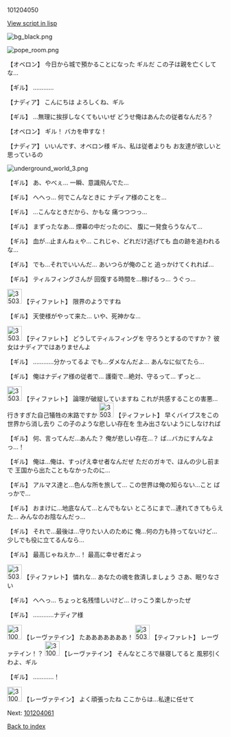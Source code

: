 101204050

[View script in lisp](../scripts/101204050.txt)

![bg_black.png](../images/backgrounds/bg_black.png)

![pope_room.png](../images/backgrounds/pope_room.png)

【オベロン】
今日から城で預かることになった
ギルだ
この子は親を亡くしてな…

【ギル】
…………

【ナディア】
こんにちは
よろしくね、ギル

【ギル】
…無理に挨拶しなくてもいいぜ
どうせ俺はあんたの従者なんだろ？

【オベロン】
ギル！
バカを申すな！

【ナディア】
いいんです、オベロン様
ギル、私は従者よりも
お友達が欲しいと思っているの

![underground_world_3.png](../images/backgrounds/underground_world_3.png)

【ギル】
あ、やべぇ…
一瞬、意識飛んでた…

【ギル】
へへっ…
何でこんなときに
ナディア様のことを…

【ギル】
…こんなときだから、かもな
痛つつつっ…

【ギル】
まずったなあ…
煙幕の中だったのに、
腹に一発食らうなんて…

【ギル】
血が…止まんねぇや…
これじゃ、どれだけ逃げても
血の跡を追われるな…

【ギル】
でも…それでいいんだ…
あいつらが俺のこと
追っかけてくれれば…

【ギル】
ティルフィングさんが
回復する時間を…稼げるっ…
うぐっ…

<img src="../images/units/3503211.png" alt="3503211.png" height="34"/>
【ティファレト】
限界のようですね

【ギル】
天使様がやって来た…
いや、死神かな…

<img src="../images/units/3503211.png" alt="3503211.png" height="34"/>
【ティファレト】
どうしてティルフィングを
守ろうとするのですか？
彼女はナディアではありませんよ

【ギル】
…………分かってるよ
でも…ダメなんだよ…
あんなに似てたら…

【ギル】
俺はナディア様の従者で…
護衛で…絶対、守るって…
ずっと…

<img src="../images/units/3503211.png" alt="3503211.png" height="34"/>
【ティファレト】
論理が破綻していますね
これが共感することの害悪…
行きすぎた自己犠牲の末路ですか

<img src="../images/units/3503211.png" alt="3503211.png" height="34"/>
【ティファレト】
早くバイブスをこの世界から消し去り
この子のような悲しい存在を
生み出さないようにしなければ

【ギル】
何、言ってんだ…あんた？
俺が悲しい存在…？
ば…バカにすんなよっ…！

【ギル】
俺は…俺は、すっげえ幸せ者なんだぜ
ただのガキで、ほんの少し前まで
王国から出たこともなかったのに…

【ギル】
アルマス達と…色んな所を旅して…
この世界は俺の知らない…こと
ばっかで…

【ギル】
おまけに…地底なんて…とんでもない
ところにまで…連れてきてもらえた…
みんなのお陰なんだっ…

【ギル】
それで…最後は…守りたい人のために
俺…何の力も持ってないけど…
少しでも役に立てるんなら…

【ギル】
最高じゃねえか…！
最高に幸せ者だよっ

<img src="../images/units/3503211.png" alt="3503211.png" height="34"/>
【ティファレト】
憐れな…
あなたの魂を救済しましょう
さあ、眠りなさい

【ギル】
へへっ…
ちょっと名残惜しいけど…
けっこう楽しかったぜ

【ギル】
…………ナディア様

<img src="../images/units/3100211.png" alt="3100211.png" height="34"/>
【レーヴァテイン】
たあああああああ！

<img src="../images/units/3503211.png" alt="3503211.png" height="34"/>
【ティファレト】
レーヴァテイン！？

<img src="../images/units/3100211.png" alt="3100211.png" height="34"/>
【レーヴァテイン】
そんなところで昼寝してると
風邪引くわよ、ギル

【ギル】
…………！

<img src="../images/units/3100211.png" alt="3100211.png" height="34"/>
【レーヴァテイン】
よく頑張ったね
ここからは…私達に任せて

Next: [101204061](101204061.md)

[Back to index](index.md)
